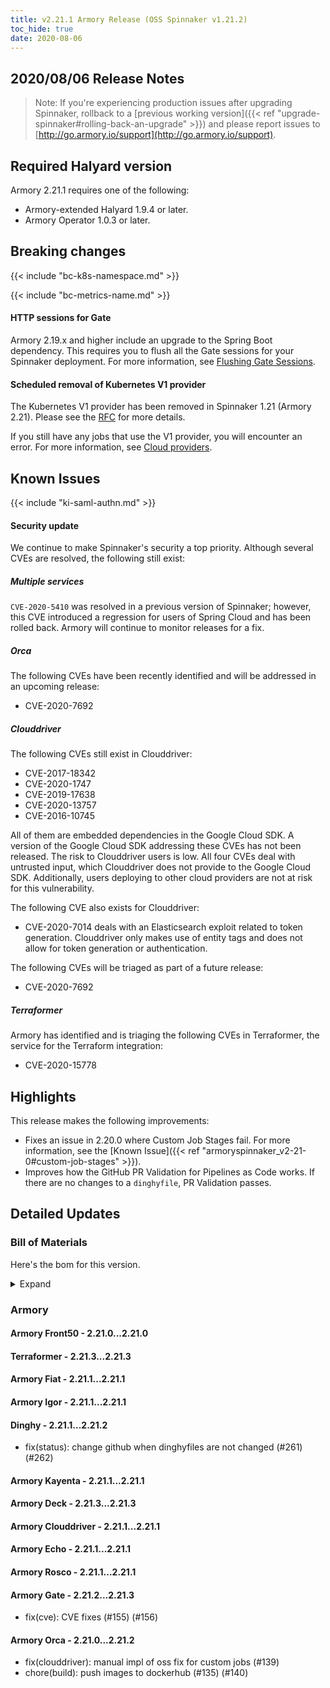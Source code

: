 ```yaml
---
title: v2.21.1 Armory Release (OSS Spinnaker v1.21.2)
toc_hide: true
date: 2020-08-06
---
```


## 2020/08/06 Release Notes

> Note: If you're experiencing production issues after upgrading Spinnaker, rollback to a [previous working version]({{< ref "upgrade-spinnaker#rolling-back-an-upgrade" >}}) and please report issues to [http://go.armory.io/support](http://go.armory.io/support).

## Required Halyard version

Armory 2.21.1 requires one of the following:

* Armory-extended Halyard 1.9.4 or later.
* Armory Operator 1.0.3 or later.

## Breaking changes

{{< include "bc-k8s-namespace.md" >}}

{{< include "bc-metrics-name.md" >}}

#### HTTP sessions for Gate
Armory 2.19.x and higher include an upgrade to the Spring Boot dependency. This requires you to flush all the Gate sessions for your Spinnaker deployment. For more information, see [Flushing Gate Sessions](https://kb.armory.io/admin/flush-gate-sessions/).

#### Scheduled removal of Kubernetes V1 provider
The Kubernetes V1 provider has been removed in Spinnaker 1.21 (Armory 2.21). Please see the [RFC](https://github.com/spinnaker/governance/blob/master/rfc/eol_kubernetes_v1.md) for more details.

If you still have any jobs that use the V1 provider, you will encounter an error. For more information, see [Cloud providers](#cloud-providers).

## Known Issues

{{< include "ki-saml-authn.md" >}}

#### Security update

We continue to make Spinnaker's security a top priority. Although several CVEs are resolved, the following still exist:

##### Multiple services

`CVE-2020-5410` was resolved in a previous version of Spinnaker; however, this CVE introduced a regression for users of Spring Cloud and has been rolled back. Armory will continue to monitor releases for a fix.

##### Orca

The following CVEs have been recently identified and will be addressed in an upcoming release:

- CVE-2020-7692

##### Clouddriver

The following CVEs still exist in Clouddriver:

- CVE-2017-18342
- CVE-2020-1747
- CVE-2019-17638
- CVE-2020-13757
- CVE-2016-10745

All of them are embedded dependencies in the Google Cloud SDK. A version of the Google Cloud SDK addressing these CVEs has not been released. The risk to Clouddriver users is low. All four CVEs deal with untrusted input, which Clouddriver does not provide to the Google Cloud SDK. Additionally, users deploying to other cloud providers are not at risk for this vulnerability.

The following CVE also exists for Clouddriver:

- CVE-2020-7014 deals with an Elasticsearch exploit related to token generation. Clouddriver only makes use of entity tags and does not allow for token generation or authentication.

The following CVEs will be triaged as part of a future release:
- CVE-2020-7692

##### Terraformer

Armory has identified and is triaging the following CVEs in Terraformer, the service for the Terraform integration:

- CVE-2020-15778

## Highlights

This release makes the following improvements:

* Fixes an issue in 2.20.0 where Custom Job Stages fail. For more information, see the [Known Issue]({{< ref "armoryspinnaker_v2-21-0#custom-job-stages" >}}).
* Improves how the GitHub PR Validation for Pipelines as Code works. If there are no changes to a `dinghyfile`, PR Validation passes.

## Detailed Updates

### Bill of Materials
Here's the bom for this version.
<details><summary>Expand</summary>
<pre class="highlight">
<code>version: 2.21.1
timestamp: "2020-08-07 00:26:36"
services:
    clouddriver:
        commit: f97b7cc2
        version: 2.21.1
    deck:
        commit: 8c42b95f
        version: 2.21.3
    dinghy:
        commit: 0a23b203
        version: 2.21.2
    echo:
        commit: 880b43b4
        version: 2.21.1
    fiat:
        commit: 4e293ee1
        version: 2.21.1
    front50:
        commit: 9b3d3bac
        version: 2.21.0
    gate:
        commit: 71d53af6
        version: 2.21.3
    igor:
        commit: b5662632
        version: 2.21.1
    kayenta:
        commit: 339d2b68
        version: 2.21.1
    monitoring-daemon:
        version: 2.21.0
    monitoring-third-party:
        version: 2.21.0
    orca:
        commit: "69235005"
        version: 2.21.2
    rosco:
        commit: 1c0b7e7c
        version: 2.21.1
    terraformer:
        commit: be026f2c
        version: 2.21.3
dependencies:
    redis:
        version: 2:2.8.4-2
artifactSources:
    dockerRegistry: docker.io/armory
</code>
</pre>
</details>

### Armory


#### Armory Front50 - 2.21.0...2.21.0


#### Terraformer - 2.21.3...2.21.3


#### Armory Fiat - 2.21.1...2.21.1


#### Armory Igor - 2.21.1...2.21.1


#### Dinghy - 2.21.1...2.21.2

  - fix(status): change github when dinghyfiles are not changed (#261) (#262)

#### Armory Kayenta - 2.21.1...2.21.1


#### Armory Deck - 2.21.3...2.21.3


#### Armory Clouddriver - 2.21.1...2.21.1


#### Armory Echo - 2.21.1...2.21.1


#### Armory Rosco - 2.21.1...2.21.1


#### Armory Gate - 2.21.2...2.21.3

  - fix(cve): CVE fixes (#155) (#156)

#### Armory Orca - 2.21.0...2.21.2

  - fix(clouddriver): manual impl of oss fix for custom jobs (#139)
  - chore(build): push images to dockerhub (#135) (#140)

